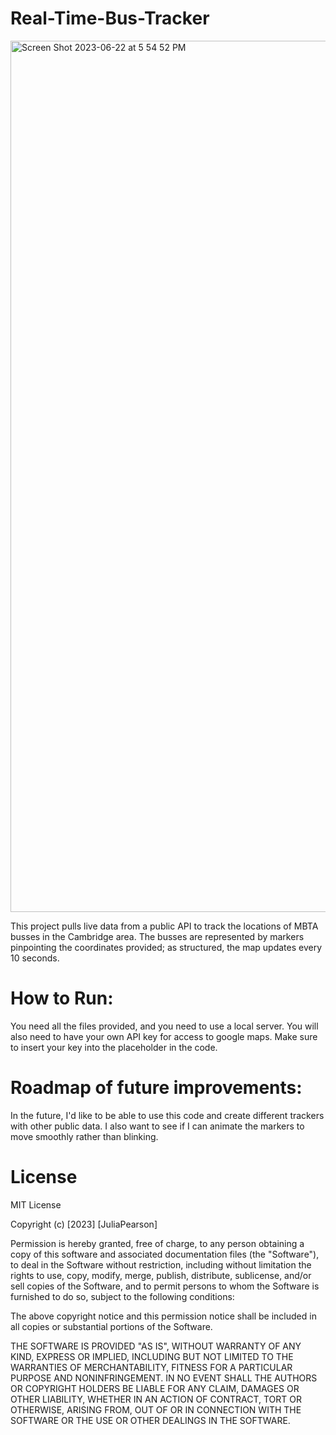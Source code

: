 # Real-Time-Bus-Tracker

<img width="1394" alt="Screen Shot 2023-06-22 at 5 54 52 PM" src="https://github.com/jtpearson95/Real-Time-Bus-Tracker/assets/130475233/2267b010-b0bb-47fa-99d9-796e462cf960">

This project pulls live data from a public API to track the locations of MBTA busses in the Cambridge area. The busses are represented by markers pinpointing the coordinates provided; as structured, the map updates every 10 seconds. 

# How to Run: 
You need all the files provided, and you need to use a local server. You will also need to have your own API key for access to google maps. Make sure to insert your key into the placeholder in the code. 


# Roadmap of future improvements: 
In the future, I'd like to be able to use this code and create different trackers with other public data. I also want to see if I can animate the markers to move smoothly rather than blinking.


# License

MIT License

Copyright (c) [2023] [JuliaPearson]

Permission is hereby granted, free of charge, to any person obtaining a copy of this software and associated documentation files (the "Software"), to deal in the Software without restriction, including without limitation the rights to use, copy, modify, merge, publish, distribute, sublicense, and/or sell copies of the Software, and to permit persons to whom the Software is furnished to do so, subject to the following conditions:

The above copyright notice and this permission notice shall be included in all copies or substantial portions of the Software.

THE SOFTWARE IS PROVIDED "AS IS", WITHOUT WARRANTY OF ANY KIND, EXPRESS OR IMPLIED, INCLUDING BUT NOT LIMITED TO THE WARRANTIES OF MERCHANTABILITY, FITNESS FOR A PARTICULAR PURPOSE AND NONINFRINGEMENT. IN NO EVENT SHALL THE AUTHORS OR COPYRIGHT HOLDERS BE LIABLE FOR ANY CLAIM, DAMAGES OR OTHER LIABILITY, WHETHER IN AN ACTION OF CONTRACT, TORT OR OTHERWISE, ARISING FROM, OUT OF OR IN CONNECTION WITH THE SOFTWARE OR THE USE OR OTHER DEALINGS IN THE SOFTWARE.
